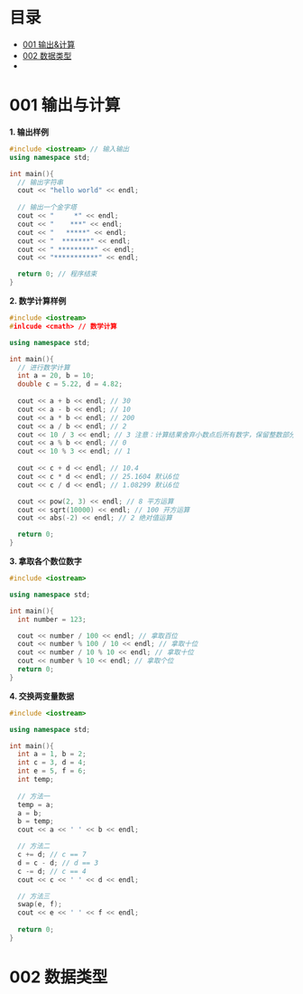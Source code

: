 # 目录
  - [001 输出&计算](https://github.com/SacredDreams/C-Notes/blob/main/README.md#001-输出与计算)
  - [002 数据类型](https://github.com/SacredDreams/C-Notes/blob/main/README.md#002-数据类型)
  - 


# 001 输出与计算
**1. 输出样例**
```C++
#include <iostream> // 输入输出
using namespace std;

int main(){
  // 输出字符串
  cout << "hello world" << endl;
  
  // 输出一个金字塔
  cout << "     *" << endl;
  cout << "    ***" << endl;
  cout << "   *****" << endl;
  cout << "  *******" << endl;
  cout << " *********" << endl;
  cout << "***********" << endl;

  return 0; // 程序结束
}
```

**2. 数学计算样例**
```c++
#include <iostream>
#inlcude <cmath> // 数学计算

using namespace std;

int main(){
  // 进行数学计算
  int a = 20, b = 10;
  double c = 5.22, d = 4.82;
  
  cout << a + b << endl; // 30
  cout << a - b << endl; // 10
  cout << a * b << endl; // 200
  cout << a / b << endl; // 2
  cout << 10 / 3 << endl; // 3 注意：计算结果舍弃小数点后所有数字，保留整数部分
  cout << a % b << endl; // 0
  cout << 10 % 3 << endl; // 1
  
  cout << c + d << endl; // 10.4
  cout << c * d << endl; // 25.1604 默认6位
  cout << c / d << endl; // 1.08299 默认6位

  cout << pow(2, 3) << endl; // 8 平方运算
  cout << sqrt(10000) << endl; // 100 开方运算
  cout << abs(-2) << endl; // 2 绝对值运算

  return 0;
}
```

**3. 拿取各个数位数字**
```c++
#include <iostream>

using namespace std;

int main(){
  int number = 123;

  cout << number / 100 << endl; // 拿取百位
  cout << number % 100 / 10 << endl; // 拿取十位
  cout << number / 10 % 10 << endl; // 拿取十位
  cout << number % 10 << endl; // 拿取个位
  return 0;
}
```

**4. 交换两变量数据**
```c++
#include <iostream>

using namespace std;

int main(){
  int a = 1, b = 2;
  int c = 3, d = 4;
  int e = 5, f = 6;
  int temp;
  
  // 方法一
  temp = a;
  a = b;
  b = temp;
  cout << a << ' ' << b << endl;

  // 方法二
  c += d; // c == 7
  d = c - d; // d == 3
  c -= d; // c == 4
  cout << c << ' ' << d << endl;

  // 方法三
  swap(e, f);
  cout << e << ' ' << f << endl;
  
  return 0;
}
```
# 002 数据类型
